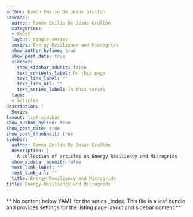 ```yaml
---
author: Ramón Emilio De Jesús Grullón
cascade:
  author: Ramón Emilio De Jesús Grullón
  categories:
  - Blogs
  layout: single-series
  series: Energy Resilience and Microgrids
  show_author_byline: true
  show_post_date: true
  sidebar:
    show_sidebar_adunit: false
    text_contents_label: On this page
    text_link_label: ""
    text_link_url: ""
    text_series_label: In this series
  tags:
  - articles
description: |
  Series
layout: list-sidebar
show_author_byline: true
show_post_date: true
show_post_thumbnail: true
sidebar:
  author: Ramón Emilio De Jesús Grullón
  description: |
    A collection of articles on Energy Resiliency and Microgrids
  show_sidebar_adunit: false
  text_link_label: ""
  text_link_url: ""
  title: Energy Resiliency and Microgrids
title: Energy Resiliency and Microgrids
---
```


** No content below YAML for the series _index. This file is a leaf bundle, and provides settings for the listing page layout and sidebar content.**